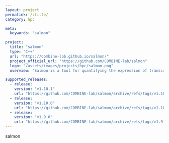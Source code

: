```yaml
---
layout: project
permalink: /:title/
category: hpc

meta:
  keywords: "salmon"

project:
  title: "salmon"
  type: "C++"
  url: "https://combine-lab.github.io/salmon/"
  project_official_url: "https://github.com/COMBINE-lab/salmon"
  logo: "/assets/images/projects/hpc/salmon.png"
  overview: "Salmon is a tool for quantifying the expression of transcripts using RNA-seq data. Salmon uses new algorithms (specifically, coupling the concept of quasi-mapping with a two-phase inference procedure) to provide accurate expression estimates very quickly (i.e. wicked-fast) and while using little memory. Salmon performs its inference using an expressive and realistic model of RNA-seq data that takes into account experimental attributes and biases commonly observed in real RNA-seq data."

supported_releases:
  - release:
    version: "v1.10.1"
    url: "https://github.com/COMBINE-lab/salmon/archive/refs/tags/v1.10.1.tar.gz"
  - release:
    version: "v1.10.0"
    url: "https://github.com/COMBINE-lab/salmon/archive/refs/tags/v1.10.0.tar.gz"
  - release:
    version: "v1.9.0"
    url: "https://github.com/COMBINE-lab/salmon/archive/refs/tags/v1.9.0.tar.gz"
---
```


<p>salmon</p>
